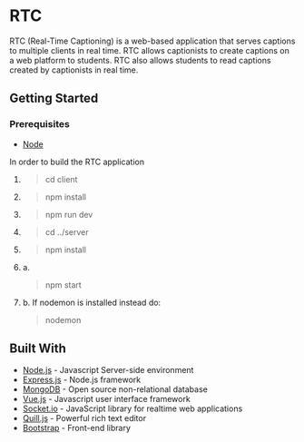 # RTC

RTC (Real-Time Captioning) is a web-based application that serves captions to multiple clients in real time. RTC allows captionists to create captions on a web platform to students. RTC also allows students to read captions created by captionists in real time.

## Getting Started 

### Prerequisites
  * [Node](https://nodejs.org/en/)

In order to build the RTC application
  
  1. > cd client
  2. > npm install
  3. > npm run dev
  4. > cd ../server
  5. > npm install
  6. a. 
     > npm start
  6. b. If nodemon is installed instead do: 
     > nodemon


## Built With
* [Node.js](https://nodejs.org/en/) - Javascript Server-side environment
* [Express.js](https://expressjs.com/) - Node.js framework
* [MongoDB](https://www.mongodb.com/) - Open source non-relational database
* [Vue.js](https://vuejs.org/) - Javascript user interface framework
* [Socket.io](https://socket.io/) - JavaScript library for realtime web applications
* [Quill.js](https://quilljs.com) - Powerful rich text editor
* [Bootstrap](https://getbootstrap.com) - Front-end library 
